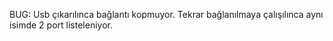BUG:
Usb çıkarılınca  bağlantı kopmuyor.
Tekrar bağlanılmaya çalışılınca aynı isimde 2 port listeleniyor.

